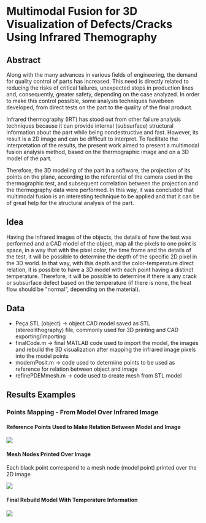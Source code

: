 <h1>Multimodal Fusion for 3D Visualization of Defects/Cracks Using Infrared Themography</h1>
<h2>Abstract</h2>
<p>Along with the many advances in various fields of engineering, the demand for quality control of parts has increased. This need is directly related to reducing the risks of critical failures, unexpected stops in production lines and, consequently, greater safety, depending 
on the case analyzed. In order to make this control possible, some analysis techniques havebeen developed, from direct tests on the part to the quality of the final product.</p>
<p>Infrared thermography (IRT) has stood out from other failure analysis techniques because it can provide internal (subsurface) structural information about the part while being nondestructive and fast. However, its result is a 2D image and can be difficult to interpret. To
facilitate the interpretation of the results, the present work aimed to present a multimodal fusion analysis method, based on the thermographic image and on a 3D model of the part.</p>
<p>Therefore, the 3D modeling of the part in a software, the projection of its points on the plane, according to the referential of the camera used in the thermographic test, and
subsequent correlation between the projection and the thermography data were performed. In this way, it was concluded that multimodal fusion is an interesting technique to be
applied and that it can be of great help for the structural analysis of the part.</p>

<h2>Idea</h2>
<p>Having the infrared images of the objects, the details of how the test was performed and a CAD model of the object, map all the pixels to one point is space, in a way that with the pixel
color, the time frame and the details of the test, it will be possible to determine the depth of the specific 2D pixel in the 3D world. In that way, with this depth and the color-temperature
direct relation, it is possible to have a 3D model with each point having a distinct temperature. Therefore, it will be possible to determine if there is any crack or subsurface defect based 
on the temperature (if there is none, the heat flow should be "normal", depending on the material).</p>

<h2>Data</h2>
<ul>
  <li>Peça.STL (object) → object CAD model saved as STL (stereolithography) file, commonly used for 3D printing and CAD exporting/importing</li>
  <li>finalCode.m → final MATLAB code used to import the model, the images and rebuild the 3D visualization after mapping the infrared image pixels into the model points</li>
  <li>modernPosit.m → code used to determine points to be used as reference for relation between object and image</li>
  <li>refinePDEMmesh.m → code used to create mesh from STL model</li>
</ul>

<h2>Results Examples</h2>
<h3>Points Mapping - From Model Over Infrared Image</h3>
<h4>Reference Points Used to Make Relation Between Model and Image</h4>
<img src="https://github.com/GeorgeDB/TCCThermography3DVizMatlab/assets/124641422/e4ada1db-e123-4c63-9df5-0f8a7ab40db2.png">
<h4>Mesh Nodes Printed Over Image</h4>
<p>Each black point correspond to a mesh node (model point) printed over the 2D image</p>
<img src="https://github.com/GeorgeDB/TCCThermography3DVizMatlab/assets/124641422/8578a7e3-686a-4717-9b41-38b7b55832e1.png">
<h4>Final Rebuild Model With Temperature Information</h4>
<img src="https://github.com/GeorgeDB/TCCThermography3DVizMatlab/assets/124641422/c64fcfc1-c55d-4909-bc43-38da6c2bbbb3.png">
